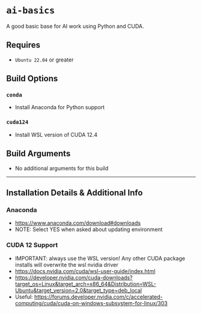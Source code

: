 # `ai-basics`
A good basic base for AI work using Python and CUDA.

## Requires
* `Ubuntu 22.04` or greater

## Build Options
### `conda`
* Install Anaconda for Python support

### `cuda124`
* Install WSL version of CUDA 12.4

## Build Arguments
* No additional arguments for this build

---

## Installation Details & Additional Info

### Anaconda
* https://www.anaconda.com/download#downloads
* NOTE: Select YES when asked about updating environment

### CUDA 12 Support
* IMPORTANT: always use the WSL version! Any other CUDA package installs will overwrite the wsl nvidia driver
* https://docs.nvidia.com/cuda/wsl-user-guide/index.html
* https://developer.nvidia.com/cuda-downloads?target_os=Linux&target_arch=x86_64&Distribution=WSL-Ubuntu&target_version=2.0&target_type=deb_local
* Useful: https://forums.developer.nvidia.com/c/accelerated-computing/cuda/cuda-on-windows-subsystem-for-linux/303
